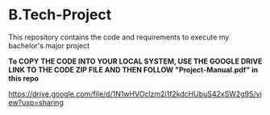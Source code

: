 # B.Tech-Project
This repository contains the code and requirements to execute my bachelor's major project


**To COPY THE CODE INTO YOUR LOCAL SYSTEM, USE THE GOOGLE DRIVE LINK TO THE CODE ZIP FILE AND THEN FOLLOW 
"Project-Manual.pdf" in this repo**


https://drive.google.com/file/d/1N1wHVOclzm2i1f2kdcHUbuS42xSW2g9S/view?usp=sharing
